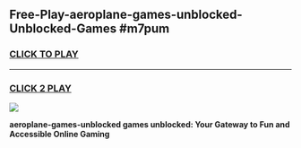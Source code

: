 
## Free-Play-aeroplane-games-unblocked-Unblocked-Games #m7pum
<h3>
<a href="https://news.freeplayer.one?title=aeroplane-games-unblocked&ref=8M">CLICK TO PLAY</a></h3>
<hr>

<h3>
<a href="https://news.freeplayer.one?title=aeroplane-games-unblocked&ref=8M">CLICK 2 PLAY</a>
  
</h3>

<a href="https://news.freeplayer.one?title=aeroplane-games-unblocked&ref=8M"><img src="https://clearcache.store/games.png"></a>


**aeroplane-games-unblocked games unblocked: Your Gateway to Fun and Accessible Online Gaming**
